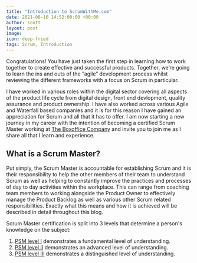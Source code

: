 ```yaml
---
title: "Introduction to ScrumWithMe.com"
date: 2021-08-10 14:52:00:00 +00:00
author: scott
layout: post
image: 
icon: deep-fried
tags: Scrum, Introduction
---
```


Congratulations! You have just taken the first step in learning how to work together to create effective and successful products. Together, we’re going to learn the ins and outs of the “agile” development process whilst reviewing the different frameworks with a focus on Scrum in particular.

I have worked in various roles within the digital sector covering all aspects of the product life cycle from digital design, front end devlopment, quality assurance and product ownership. I have also worked across various Agile and Waterfall based companies and it is for this reason I have gained an appreciation for Scrum and all that it has to offer. I am now starting a new journey in my career with the intention of becoming a certified Scrum Master working at [The Boxoffice Company](https://company.boxoffice.com) and invite you to join me as I share all that I learn and experience.    

## What is a Scrum Master?

Put simply, the Scrum Master is accountable for establishing Scrum and it is their responsibility to help the other members of their team to understand Scrum as well as helping to constantly improve the practices and processes of day to day activities within the workplace. This can range from coaching team members to working alongside the Product Owner to effectively manage the Product Backlog as well as various other Scrum related responsibilities. Exactly what this means and how it is achieved will be described in detail throughout this blog. 

Scrum Master certification is split into 3 levels that determine a person's knowledge on the subject: 

1. [PSM level I](https://www.scrum.org/professional-scrum-master-i-certification) demonstrates a fundamental level of understanding. 
2. [PSM level II](https://www.scrum.org/professional-scrum-master-ii-certification) demonstrates an advanced level of understanding. 
3. [PSM level III](https://www.scrum.org/professional-scrum-master-iii-certification) demonstrates a distinguished level of understanding. 
